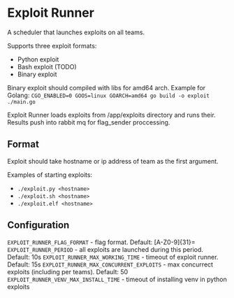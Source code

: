 # Exploit Runner

A scheduler that launches exploits on all teams.

Supports three exploit formats:
- Python exploit
- Bash exploit (TODO)
- Binary exploit

Binary exploit should compiled with libs for amd64 arch. Example for Golang: `CGO_ENABLED=0 GOOS=linux GOARCH=amd64 go build -o exploit ./main.go`

Exploit Runner loads exploits from /app/exploits directory and runs their. Results push into rabbit mq for flag_sender proccessing.

## Format

Exploit should take hostname or ip address of team as the first argument.

Examples of starting exploits:

- `./exploit.py <hostname>`
- `./exploit.sh <hostname>`
- `./exploit.elf <hostname>`

## Configuration

`EXPLOIT_RUNNER_FLAG_FORMAT` - flag format. Default: [A-Z0-9]{31}=
`EXPLOIT_RUNNER_PERIOD` - all exploits are launched during this period. Default: 10s
`EXPLOIT_RUNNER_MAX_WORKING_TIME` - timeout of exploit runner. Default: 15s
`EXPLOIT_RUNNER_MAX_CONCURRENT_EXPLOITS` - max concurrect exploits (including per teams). Default: 50
`EXPLOIT_RUNNER_VENV_MAX_INSTALL_TIME` - timeout of installing venv in python exploits
